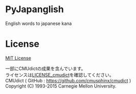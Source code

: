 # PyJapanglish
English words to japanese kana

# License
[MIT License](LICENSE)

一部にCMUdictの成果を含んでいます。  
ライセンスは[LICENSE_cmudict](LICENSE_cmudict)を確認してください。  
CMUdict ( GitHub : https://github.com/cmusphinx/cmudict )  
Copyright (C) 1993-2015 Carnegie Mellon University.  

